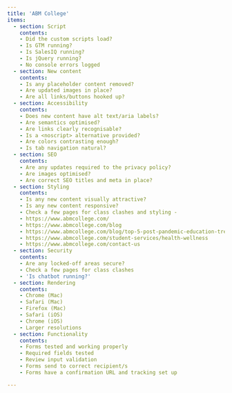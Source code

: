 ```yaml
---
title: 'ABM College'
items:
  - section: Script
    contents:
    - Did the custom scripts load?
    - Is GTM running?
    - Is SalesIQ running?
    - Is jQuery running?
    - No console errors logged
  - section: New content
    contents:
    - Is any placeholder content removed?
    - Are updated images in place?
    - Are all links/buttons hooked up?
  - section: Accessibility
    contents:
    - Does new content have alt text/aria labels?
    - Are semantics optimised?
    - Are links clearly recognisable?
    - Is a <noscript> alternative provided?
    - Are colors contrasting enough?
    - Is tab navigation natural?
  - section: SEO
    contents:
    - Are any updates required to the privacy policy?
    - Are images optimised?
    - Are correct SEO titles and meta in place?
  - section: Styling
    contents:
    - Is any new content visually attractive?
    - Is any new content responsive?
    - Check a few pages for class clashes and styling -
    - https://www.abmcollege.com/
    - https://www.abmcollege.com/blog
    - https://www.abmcollege.com/blog/top-5-post-pandemic-education-trends
    - https://www.abmcollege.com/student-services/health-wellness
    - https://www.abmcollege.com/contact-us
  - section: Security
    contents:
    - Are any locked-off areas secure?
    - Check a few pages for class clashes
    - 'Is chatbot running?'
  - section: Rendering
    contents:
    - Chrome (Mac)
    - Safari (Mac)
    - Firefox (Mac)
    - Safari (iOS)
    - Chrome (iOS)
    - Larger resolutions
  - section: Functionality
    contents:
    - Forms tested and working properly
    - Required fields tested
    - Review input validation
    - Forms send to correct recipient/s
    - Forms have a confirmation URL and tracking set up

---
```

